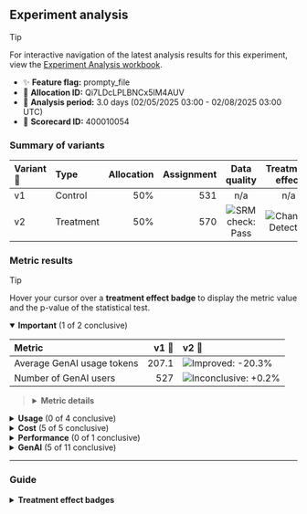 ## Experiment analysis

> [!TIP]
> For interactive navigation of the latest analysis results for this experiment, view the [Experiment Analysis workbook](https://portal.azure.com/#blade/AppInsightsExtension/WorkbookViewerBlade/ComponentId/%2Fsubscriptions%2F80d2c6c6-fa64-4ab1-8aa5-4e118c6b16ce%2FresourceGroups%2Frg-aprilk-azure-ai-basic-01a%2Fproviders%2FMicrosoft.OperationalInsights%2Fworkspaces%2Flog-e6pnryr2q3qeg/ConfigurationId/Community-Workbooks%2FOnline%20Experimentation%2FExperiment%20Analysis/WorkbookTemplateName/Experiment%20Analysis/NotebookParams/%7B%22Workspace%22%3A%20%22%2Fsubscriptions%2F80d2c6c6-fa64-4ab1-8aa5-4e118c6b16ce%2FresourceGroups%2Frg-aprilk-azure-ai-basic-01a%2Fproviders%2FMicrosoft.OperationalInsights%2Fworkspaces%2Flog-e6pnryr2q3qeg%22%2C%20%22TimeRange%22%3A%20%7B%22durationMs%22%3A%207776000000%7D%2C%20%22FeatureName%22%3A%20%22prompty_file%22%2C%20%22AllocationId%22%3A%20%22Qi7LDcLPLBNCx5IM4AUV%22%7D).

* ✨ **Feature flag:** prompty_file
* 🔬 **Allocation ID:** Qi7LDcLPLBNCx5IM4AUV
* 📅 **Analysis period:** 3.0 days (02/05/2025 03:00 - 02/08/2025 03:00 UTC)
* 🔖 **Scorecard ID:** 400010054

### Summary of variants

| Variant 💊 | Type | Allocation | Assignment | Data quality | Treatment effect |
|:--------|:-----|-----------:|-----------:|:------------:|:----------------:|
| v1 | Control | 50% | 531 | n/a | n/a |
| v2 | Treatment | 50% | 570 | ![SRM check: Pass](https://img.shields.io/badge/SRM%20check-Pass-157e3b "No sample ratio mismatch detected.") | ![Change: Detected](https://img.shields.io/badge/Change-Detected-1c72af "Observed metric movements are inconsistent with statistical noise.") |


### Metric results

> [!TIP]
> Hover your cursor over a **treatment effect badge** to display the metric value and the p-value of the statistical test.

<details open="true">
<summary><strong>Important</strong> (1 of 2 conclusive)</summary>

| Metric                     |   v1 💊 | v2 💊                                                                                                                                                                                                      |
|:---------------------------|--------:|:-----------------------------------------------------------------------------------------------------------------------------------------------------------------------------------------------------------|
| Average GenAI usage tokens |   207.1 | ![Improved: -20.3%](https://img.shields.io/badge/Improved---20.3%25-157e3b "Metric value = 165.1.&#013;Highly statistically significant (p-value: 1e-4).")                                                 |
| Number of GenAI users      |     527 | ![Inconclusive: +0.2%](https://img.shields.io/badge/Inconclusive-%2B0.2%25-e6e6e3 "Metric value = 567 (comparison accounts for unequal allocation).&#013;Not statistically significant (p-value: 0.638).") |

> <details>
> <summary><strong>Metric details</strong></summary>
>
> * ***Average GenAI usage tokens:*** The average usage tokens (both input and output) per GenAI call of any type. Default desiredDirection is 'Decrease', appropriate for cases where cost reduction is a priority. If you are optimizing for user engagement regardless of cost, you may want to change this to 'Neutral'. [Search for metric definition.](https://github.com/aprilk-ms/azureai-basic-python/search?q="avg_genai_tokens"+path%3A*.json "")</dd>
> * ***Number of GenAI users:*** The number of users producing at least one GenAI span. This metric measures discovery/adoption of your GenAI features. [Search for metric definition.](https://github.com/aprilk-ms/azureai-basic-python/search?q="count_genai_users"+path%3A*.json "")</dd>
>
> </details>

</details>



<details>
<summary><strong>Usage</strong> (0 of 4 conclusive)</summary>

| Metric                     |   v1 💊 | v2 💊                                                                                                                                                                                                      |
|:---------------------------|--------:|:-----------------------------------------------------------------------------------------------------------------------------------------------------------------------------------------------------------|
| Number of GenAI chat calls |     527 | ![Inconclusive: +0.2%](https://img.shields.io/badge/Inconclusive-%2B0.2%25-e6e6e3 "Metric value = 567 (comparison accounts for unequal allocation).&#013;Not statistically significant (p-value: 0.638).") |
| Number of GenAI chat users |     527 | ![Inconclusive: +0.2%](https://img.shields.io/badge/Inconclusive-%2B0.2%25-e6e6e3 "Metric value = 567 (comparison accounts for unequal allocation).&#013;Not statistically significant (p-value: 0.638).") |
| Number of GenAI spans      |     527 | ![Inconclusive: +0.2%](https://img.shields.io/badge/Inconclusive-%2B0.2%25-e6e6e3 "Metric value = 567 (comparison accounts for unequal allocation).&#013;Not statistically significant (p-value: 0.638).") |
| Number of GenAI users      |     527 | ![Inconclusive: +0.2%](https://img.shields.io/badge/Inconclusive-%2B0.2%25-e6e6e3 "Metric value = 567 (comparison accounts for unequal allocation).&#013;Not statistically significant (p-value: 0.638).") |

> <details>
> <summary><strong>Metric details</strong></summary>
>
> * ***Number of GenAI chat calls:*** The number of GenAI spans with gen_ai.operation.name =='chat'. [Search for metric definition.](https://github.com/aprilk-ms/azureai-basic-python/search?q="count_genai_chats"+path%3A*.json "")</dd>
> * ***Number of GenAI chat users:*** The number of users with at least one GenAI span with gen_ai.operation.name =='chat'. [Search for metric definition.](https://github.com/aprilk-ms/azureai-basic-python/search?q="count_genai_chat_users"+path%3A*.json "")</dd>
> * ***Number of GenAI spans:*** The number of GenAI spans. This is an approximation of the number of total GenAI requests made. [Search for metric definition.](https://github.com/aprilk-ms/azureai-basic-python/search?q="count_genai_spans"+path%3A*.json "")</dd>
> * ***Number of GenAI users:*** The number of users producing at least one GenAI span. This metric measures discovery/adoption of your GenAI features. [Search for metric definition.](https://github.com/aprilk-ms/azureai-basic-python/search?q="count_genai_users"+path%3A*.json "")</dd>
>
> </details>

</details>



<details>
<summary><strong>Cost</strong> (5 of 5 conclusive)</summary>

| Metric                            |   v1 💊 | v2 💊                                                                                                                                                                                                         |
|:----------------------------------|--------:|:--------------------------------------------------------------------------------------------------------------------------------------------------------------------------------------------------------------|
| Average GenAI usage input tokens  |   22.69 | ![Degraded: +134.5%](https://img.shields.io/badge/Degraded-%2B134.5%25-d03536 "Metric value = 53.2.&#013;Highly statistically significant (p-value: 1e-313).")                                                |
| Average GenAI usage output tokens |   184.4 | ![Improved: -39.3%](https://img.shields.io/badge/Improved---39.3%25-157e3b "Metric value = 111.9.&#013;Highly statistically significant (p-value: 6e-11).")                                                   |
| Average GenAI usage tokens        |   207.1 | ![Improved: -20.3%](https://img.shields.io/badge/Improved---20.3%25-157e3b "Metric value = 165.1.&#013;Highly statistically significant (p-value: 1e-4).")                                                    |
| Total GenAI chat usage tokens     |  92,778 | ![Improved: -17.3%](https://img.shields.io/badge/Improved---17.3%25-a1d99b "Metric value = 82,386 (comparison accounts for unequal allocation).&#013;Marginally statistically significant (p-value: 0.003).") |
| Total GenAI usage tokens          |  92,778 | ![Improved: -17.3%](https://img.shields.io/badge/Improved---17.3%25-a1d99b "Metric value = 82,386 (comparison accounts for unequal allocation).&#013;Marginally statistically significant (p-value: 0.003).") |

> <details>
> <summary><strong>Metric details</strong></summary>
>
> * ***Average GenAI usage input tokens:*** The average tokens used on input (prompt) per GenAI call of any type. [Search for metric definition.](https://github.com/aprilk-ms/azureai-basic-python/search?q="avg_genai_input_tokens"+path%3A*.json "")</dd>
> * ***Average GenAI usage output tokens:*** The average tokens used on output (response) per GenAI call of any type. [Search for metric definition.](https://github.com/aprilk-ms/azureai-basic-python/search?q="avg_genai_output_tokens"+path%3A*.json "")</dd>
> * ***Average GenAI usage tokens:*** The average usage tokens (both input and output) per GenAI call of any type. Default desiredDirection is 'Decrease', appropriate for cases where cost reduction is a priority. If you are optimizing for user engagement regardless of cost, you may want to change this to 'Neutral'. [Search for metric definition.](https://github.com/aprilk-ms/azureai-basic-python/search?q="avg_genai_tokens"+path%3A*.json "")</dd>
> * ***Total GenAI chat usage tokens:*** The total usage tokens (both input and output) for GenAI chat calls. Assuming equal number of chat calls, we want total token usage to reduce or remain constant. The statistical test on this metric compares the token usage per user: meaning increased usage may increase the total usage tokens without flagging this metric as statistically significant. [Search for metric definition.](https://github.com/aprilk-ms/azureai-basic-python/search?q="sum_genai_chat_tokens"+path%3A*.json "")</dd>
> * ***Total GenAI usage tokens:*** While average usage tokens gives an indication of per-call efficiency, your cost is based on the total token usage. This metric show total usage tokens (both input and output) for any type of GenAI calls. Assuming equal number of GenAI calls, we want total token usage to reduce or remain constant. The statistical test on this metric compares the token usage per user: meaning increased usage may increase the total usage tokens without flagging this metric as statistically significant. [Search for metric definition.](https://github.com/aprilk-ms/azureai-basic-python/search?q="sum_genai_tokens"+path%3A*.json "")</dd>
>
> </details>

</details>



<details>
<summary><strong>Performance</strong> (0 of 1 conclusive)</summary>

| Metric                           |   v1 💊 | v2 💊                                                                                                                                                                                          |
|:---------------------------------|--------:|:-----------------------------------------------------------------------------------------------------------------------------------------------------------------------------------------------|
| Average GenAI call duration [ms] |       0 | ![Zero samples: 0%](https://img.shields.io/badge/Zero%20samples-0%25-f0e543 "Metric value = 0.&#013;Zero observations might indicate a problem with the metric definition or data collection") |

> <details>
> <summary><strong>Metric details</strong></summary>
>
> * ***Average GenAI call duration [ms]:*** The average duration in milliseconds per GenAI operation. Duration is measured by the DurationMS property of the span capturing GenAI call completion. [Search for metric definition.](https://github.com/aprilk-ms/azureai-basic-python/search?q="avg_genai_duration"+path%3A*.json "")</dd>
>
> </details>

</details>



<details>
<summary><strong>GenAI</strong> (5 of 11 conclusive)</summary>

| Metric                                          |   v1 💊 | v2 💊                                                                                                                                                                                                         |
|:------------------------------------------------|--------:|:--------------------------------------------------------------------------------------------------------------------------------------------------------------------------------------------------------------|
| Average GenAI call duration [ms]                |       0 | ![Zero samples: 0%](https://img.shields.io/badge/Zero%20samples-0%25-f0e543 "Metric value = 0.&#013;Zero observations might indicate a problem with the metric definition or data collection")                |
| Average GenAI usage input tokens                |   22.69 | ![Degraded: +134.5%](https://img.shields.io/badge/Degraded-%2B134.5%25-d03536 "Metric value = 53.2.&#013;Highly statistically significant (p-value: 1e-313).")                                                |
| Average GenAI usage output tokens               |   184.4 | ![Improved: -39.3%](https://img.shields.io/badge/Improved---39.3%25-157e3b "Metric value = 111.9.&#013;Highly statistically significant (p-value: 6e-11).")                                                   |
| Average GenAI usage tokens                      |   207.1 | ![Improved: -20.3%](https://img.shields.io/badge/Improved---20.3%25-157e3b "Metric value = 165.1.&#013;Highly statistically significant (p-value: 1e-4).")                                                    |
| Number of GenAI chat calls                      |     527 | ![Inconclusive: +0.2%](https://img.shields.io/badge/Inconclusive-%2B0.2%25-e6e6e3 "Metric value = 567 (comparison accounts for unequal allocation).&#013;Not statistically significant (p-value: 0.638).")    |
| Number of GenAI chat users                      |     527 | ![Inconclusive: +0.2%](https://img.shields.io/badge/Inconclusive-%2B0.2%25-e6e6e3 "Metric value = 567 (comparison accounts for unequal allocation).&#013;Not statistically significant (p-value: 0.638).")    |
| Number of GenAI operations that end in an error |      10 | ![Inconclusive: -34.8%](https://img.shields.io/badge/Inconclusive---34.8%25-e6e6e3 "Metric value = 7 (comparison accounts for unequal allocation).&#013;Not statistically significant (p-value: 0.382).")     |
| Number of GenAI spans                           |     527 | ![Inconclusive: +0.2%](https://img.shields.io/badge/Inconclusive-%2B0.2%25-e6e6e3 "Metric value = 567 (comparison accounts for unequal allocation).&#013;Not statistically significant (p-value: 0.638).")    |
| Number of GenAI users                           |     527 | ![Inconclusive: +0.2%](https://img.shields.io/badge/Inconclusive-%2B0.2%25-e6e6e3 "Metric value = 567 (comparison accounts for unequal allocation).&#013;Not statistically significant (p-value: 0.638).")    |
| Total GenAI chat usage tokens                   |  92,778 | ![Improved: -17.3%](https://img.shields.io/badge/Improved---17.3%25-a1d99b "Metric value = 82,386 (comparison accounts for unequal allocation).&#013;Marginally statistically significant (p-value: 0.003).") |
| Total GenAI usage tokens                        |  92,778 | ![Improved: -17.3%](https://img.shields.io/badge/Improved---17.3%25-a1d99b "Metric value = 82,386 (comparison accounts for unequal allocation).&#013;Marginally statistically significant (p-value: 0.003).") |

> <details>
> <summary><strong>Metric details</strong></summary>
>
> * ***Average GenAI call duration [ms]:*** The average duration in milliseconds per GenAI operation. Duration is measured by the DurationMS property of the span capturing GenAI call completion. [Search for metric definition.](https://github.com/aprilk-ms/azureai-basic-python/search?q="avg_genai_duration"+path%3A*.json "")</dd>
> * ***Average GenAI usage input tokens:*** The average tokens used on input (prompt) per GenAI call of any type. [Search for metric definition.](https://github.com/aprilk-ms/azureai-basic-python/search?q="avg_genai_input_tokens"+path%3A*.json "")</dd>
> * ***Average GenAI usage output tokens:*** The average tokens used on output (response) per GenAI call of any type. [Search for metric definition.](https://github.com/aprilk-ms/azureai-basic-python/search?q="avg_genai_output_tokens"+path%3A*.json "")</dd>
> * ***Average GenAI usage tokens:*** The average usage tokens (both input and output) per GenAI call of any type. Default desiredDirection is 'Decrease', appropriate for cases where cost reduction is a priority. If you are optimizing for user engagement regardless of cost, you may want to change this to 'Neutral'. [Search for metric definition.](https://github.com/aprilk-ms/azureai-basic-python/search?q="avg_genai_tokens"+path%3A*.json "")</dd>
> * ***Number of GenAI chat calls:*** The number of GenAI spans with gen_ai.operation.name =='chat'. [Search for metric definition.](https://github.com/aprilk-ms/azureai-basic-python/search?q="count_genai_chats"+path%3A*.json "")</dd>
> * ***Number of GenAI chat users:*** The number of users with at least one GenAI span with gen_ai.operation.name =='chat'. [Search for metric definition.](https://github.com/aprilk-ms/azureai-basic-python/search?q="count_genai_chat_users"+path%3A*.json "")</dd>
> * ***Number of GenAI operations that end in an error:*** The number of GenAI calls that have a non-empty 'error.type' attribute. [Search for metric definition.](https://github.com/aprilk-ms/azureai-basic-python/search?q="count_genai_with_error"+path%3A*.json "")</dd>
> * ***Number of GenAI spans:*** The number of GenAI spans. This is an approximation of the number of total GenAI requests made. [Search for metric definition.](https://github.com/aprilk-ms/azureai-basic-python/search?q="count_genai_spans"+path%3A*.json "")</dd>
> * ***Number of GenAI users:*** The number of users producing at least one GenAI span. This metric measures discovery/adoption of your GenAI features. [Search for metric definition.](https://github.com/aprilk-ms/azureai-basic-python/search?q="count_genai_users"+path%3A*.json "")</dd>
> * ***Total GenAI chat usage tokens:*** The total usage tokens (both input and output) for GenAI chat calls. Assuming equal number of chat calls, we want total token usage to reduce or remain constant. The statistical test on this metric compares the token usage per user: meaning increased usage may increase the total usage tokens without flagging this metric as statistically significant. [Search for metric definition.](https://github.com/aprilk-ms/azureai-basic-python/search?q="sum_genai_chat_tokens"+path%3A*.json "")</dd>
> * ***Total GenAI usage tokens:*** While average usage tokens gives an indication of per-call efficiency, your cost is based on the total token usage. This metric show total usage tokens (both input and output) for any type of GenAI calls. Assuming equal number of GenAI calls, we want total token usage to reduce or remain constant. The statistical test on this metric compares the token usage per user: meaning increased usage may increase the total usage tokens without flagging this metric as statistically significant. [Search for metric definition.](https://github.com/aprilk-ms/azureai-basic-python/search?q="sum_genai_tokens"+path%3A*.json "")</dd>
>
> </details>

</details>

---

### Guide

<details>
<summary><strong>Treatment effect badges</strong></summary>

Each treatment column displays the impact of the treatment variant upon the metric value, relative to the control variant. For example, "+5.3%" means the metric value is 5.3% higher in the treatment variant than the control variant. The experiment analysis checks whether the observed treatment effect could be explained by random noise in the data.

* If not statistically significant, we display the badge: ![Inconclusive: +5.3%](https://img.shields.io/badge/Inconclusive-%2B5.3%25-e6e6e3 "Not statistically significant.")
* If statistically significant, the badge color reflects the desired direction of the metric and the strength of confidence:

| Observed treatment effect | Marginal confidence<br />(p-value ≤ 0.05) | High confidence<br />(p-value ≤ 0.001) |
|:--------------------------|:------------------------------------------|:---------------------------------------|
| Against the desired direction | ![Degraded: +5.3%](https://img.shields.io/badge/Degraded-%2B5.3%25-fcae91 "Marginally statistically significant.") | ![Degraded: +5.3%](https://img.shields.io/badge/Degraded-%2B5.3%25-d03536 "Highly statistically significant.") |
| Matches the desired direction | ![Improved: +5.3%](https://img.shields.io/badge/Improved-%2B5.3%25-a1d99b "Marginally statistically significant.") | ![Improved: +5.3%](https://img.shields.io/badge/Improved-%2B5.3%25-157e3b "Highly statistically significant.") |
| Desired direction is neutral | ![Changed: +5.3%](https://img.shields.io/badge/Changed-%2B5.3%25-9ecae1 "Marginally statistically significant.") | ![Changed: +5.3%](https://img.shields.io/badge/Changed-%2B5.3%25-1c72af "Highly statistically significant.") |

</details>

